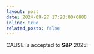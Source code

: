 ```yaml
---
layout: post
date: 2024-09-27 17:20:00+0800
inline: true
related_posts: false
---
```


CAUSE is accepted to **S&P** 2025!
